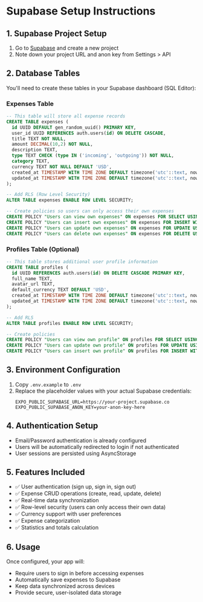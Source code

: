 # Supabase Setup Instructions

## 1. Supabase Project Setup

1. Go to [Supabase](https://supabase.com/) and create a new project
2. Note down your project URL and anon key from Settings > API

## 2. Database Tables

You'll need to create these tables in your Supabase dashboard (SQL Editor):

### Expenses Table
```sql
-- This table will store all expense records
CREATE TABLE expenses (
  id UUID DEFAULT gen_random_uuid() PRIMARY KEY,
  user_id UUID REFERENCES auth.users(id) ON DELETE CASCADE,
  title TEXT NOT NULL,
  amount DECIMAL(10,2) NOT NULL,
  description TEXT,
  type TEXT CHECK (type IN ('incoming', 'outgoing')) NOT NULL,
  category TEXT,
  currency TEXT NOT NULL DEFAULT 'USD',
  created_at TIMESTAMP WITH TIME ZONE DEFAULT timezone('utc'::text, now()) NOT NULL,
  updated_at TIMESTAMP WITH TIME ZONE DEFAULT timezone('utc'::text, now()) NOT NULL
);

-- Add RLS (Row Level Security)
ALTER TABLE expenses ENABLE ROW LEVEL SECURITY;

-- Create policies so users can only access their own expenses
CREATE POLICY "Users can view own expenses" ON expenses FOR SELECT USING (auth.uid() = user_id);
CREATE POLICY "Users can insert own expenses" ON expenses FOR INSERT WITH CHECK (auth.uid() = user_id);
CREATE POLICY "Users can update own expenses" ON expenses FOR UPDATE USING (auth.uid() = user_id);
CREATE POLICY "Users can delete own expenses" ON expenses FOR DELETE USING (auth.uid() = user_id);
```

### Profiles Table (Optional)
```sql
-- This table stores additional user profile information
CREATE TABLE profiles (
  id UUID REFERENCES auth.users(id) ON DELETE CASCADE PRIMARY KEY,
  full_name TEXT,
  avatar_url TEXT,
  default_currency TEXT DEFAULT 'USD',
  created_at TIMESTAMP WITH TIME ZONE DEFAULT timezone('utc'::text, now()) NOT NULL,
  updated_at TIMESTAMP WITH TIME ZONE DEFAULT timezone('utc'::text, now()) NOT NULL
);

-- Add RLS
ALTER TABLE profiles ENABLE ROW LEVEL SECURITY;

-- Create policies
CREATE POLICY "Users can view own profile" ON profiles FOR SELECT USING (auth.uid() = id);
CREATE POLICY "Users can update own profile" ON profiles FOR UPDATE USING (auth.uid() = id);
CREATE POLICY "Users can insert own profile" ON profiles FOR INSERT WITH CHECK (auth.uid() = id);
```

## 3. Environment Configuration

1. Copy `.env.example` to `.env`
2. Replace the placeholder values with your actual Supabase credentials:
   ```
   EXPO_PUBLIC_SUPABASE_URL=https://your-project.supabase.co
   EXPO_PUBLIC_SUPABASE_ANON_KEY=your-anon-key-here
   ```

## 4. Authentication Setup

- Email/Password authentication is already configured
- Users will be automatically redirected to login if not authenticated
- User sessions are persisted using AsyncStorage

## 5. Features Included

- ✅ User authentication (sign up, sign in, sign out)
- ✅ Expense CRUD operations (create, read, update, delete)
- ✅ Real-time data synchronization
- ✅ Row-level security (users can only access their own data)
- ✅ Currency support with user preferences
- ✅ Expense categorization
- ✅ Statistics and totals calculation

## 6. Usage

Once configured, your app will:
- Require users to sign in before accessing expenses
- Automatically save expenses to Supabase
- Keep data synchronized across devices
- Provide secure, user-isolated data storage
